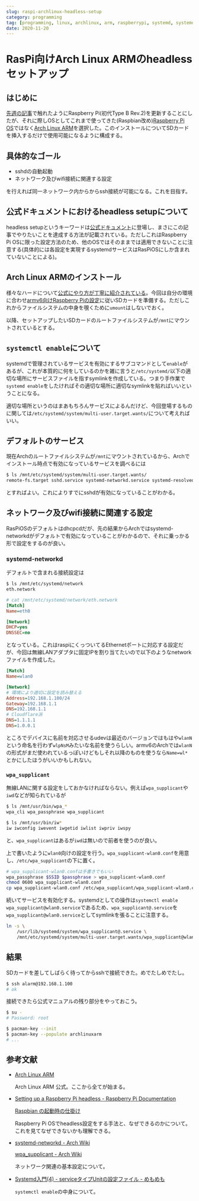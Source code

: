 ```yaml
---
slug: raspi-archlinux-headless-setup
category: programming
tag: [programming, linux, archlinux, arm, raspberrypi, systemd, systemd-networkd, wpa_supplicant]
date: 2020-11-20
---
```


# RasPi向けArch Linux ARMのheadlessセットアップ

## はじめに

[先週の記事](/blog/run-raspi-sd-on-qemu/)で触れたようにRaspberry Pi(初代Type B Rev.2)を更新することにしたが、それに際しOSとしてこれまで使ってきた(Raspbian改め)[Raspberry Pi OS](https://www.raspberrypi.org/software/)ではなく[Arch Linux ARM](https://archlinuxarm.org/)を選択した。このインストールについてSDカードを挿入するだけで使用可能になるように構成する。

## 具体的なゴール

- sshdの自動起動
- ネットワーク及びwifi接続に関連する設定

を行えれば同一ネットワーク内からからssh接続が可能になる。これを目指す。

## 公式ドキュメントにおけるheadless setupについて

headless setupというキーワードは[公式ドキュメント](https://www.raspberrypi.org/documentation/configuration/wireless/headless.md)に登場し、まさにこの記事でやりたいことを達成する方法が記載されている。ただしこれはRaspberry Pi OSに限った設定方法のため、他のOSではそのままでは適用できないことに注意する(具体的には各設定を実現するsystemdサービスはRasPiOSにしか含まれていないことによる)。

## Arch Linux ARMのインストール

様々なハードについて[公式にやり方が丁寧に紹介されている](https://archlinuxarm.org/platforms)。今回は自分の環境に合わせ[armv6向けRaspberry Piの設定](https://archlinuxarm.org/platforms/armv6/raspberry-pi)に従いSDカードを準備する。ただしこれからファイルシステムの中身を覗くために`umount`はしないでおく。

以降、セットアップしたいSDカードのルートファイルシステムが`/mnt`にマウントされているとする。

## `systemctl enable`について

systemdで管理されているサービスを有効にするサブコマンドとして`enable`があるが、これが本質的に何をしているのかを雑に言うと`/etc/systemd/`以下の適切な場所にサービスファイルを指すsymlinkを作成している。つまり手作業で`systemd enable`をしたければその適切な場所に適切なsymlinkを貼ればいいということになる。

適切な場所というのはまあもちろんサービスによるんだけど、今回登場するものに関しては`/etc/systemd/system/multi-user.target.wants/`について考えればいい。

## デフォルトのサービス

現在Archのルートファイルシステムが`/mnt`にマウントされているから、Archでインストール時点で有効になっているサービスを調べるには

```sh
$ ls /mnt/etc/systemd/system/multi-user.target.wants/
remote-fs.target sshd.service systemd-networkd.service systemd-resolved.service
```

とすればよい。これによりすでにsshdが有効になっていることがわかる。

## ネットワーク及びwifi接続に関連する設定

RasPiOSのデフォルトはdhcpcdだが、先の結果からArchではsystemd-networkdがデフォルトで有効になっていることがわかるので、それに乗っかる形で設定をするのが良い。

### systemd-networkd

デフォルトで含まれる接続設定は

```sh
$ ls /mnt/etc/systemd/network
eth.network
```

```ini
# cat /mnt/etc/systemd/network/eth.network
[Match]
Name=eth0

[Network]
DHCP=yes
DNSSEC=no
```

となっている。これはraspiにくっついてるEthernetポートに対応する設定だが、今回は無線LANアダプタに固定IPを割り当てたいので以下のようなnetworkファイルを作成した。

```ini
[Match]
Name=wlan0

[Network]
# 環境により適切に設定を読み替える
Address=192.168.1.100/24
Gateway=192.168.1.1
DNS=192.168.1.1
# Cloudflare派
DNS=1.1.1.1
DNS=1.0.0.1
```

ところでデバイスに名前を対応させるudevは最近のバージョンではもはや`wlanN`という命名を行わず`wlpNsM`みたいな名前を使うらしい。armv6のArchでは`wlanN`の形式がまだ使われているっぽいけどもしそれ以降のものを使うなら`Name=wl*`とかにしたほうがいいかもしれない。

### `wpa_supplicant`

無線LANに関する設定をしておかなければならない。例えば`wpa_supplicant`や`iwd`などが知られているが

```sh
$ ls /mnt/usr/bin/wpa_*
wpa_cli wpa_passphrase wpa_supplicant

$ ls /mnt/usr/bin/iw*
iw iwconfig iwevent iwgetid iwlist iwpriv iwspy
```

と、`wpa_supplicant`はあるが`iwd`は無いので前者を使うのが良い。

上で書いたように`wlan0`向けの設定を行う。`wpa_supplicant-wlan0.conf`を用意し、`/etc/wpa_supplicant`の下に置く。

```sh
# wpa_supplicant-wlan0.confは手書きでもいい
wpa_passphrase $SSID $passphrase > wpa_supplicant-wlan0.conf
chmod 0600 wpa_supplicant-wlan0.conf
cp wpa_supplicant-wlan0.conf /etc/wpa_supplicant/wpa_supplicant-wlan0.conf
```

続いてサービスを有効化する。systemdとしての操作は`systemctl enable wpa_supplicant@wlan0.service`であるため、`wpa_supplicant@.service`を`wpa_supplicant@wlan0.service`としてsymlinkを張ることに注意する。

```sh
ln -s \
    /usr/lib/systemd/system/wpa_supplicant@.service \
    /mnt/etc/systemd/system/multi-user.target.wants/wpa_supplicant@wlan0.service
```

## 結果

SDカードを差してしばらく待ってからsshで接続できた。めでたしめでたし。

```sh
$ ssh alarm@192.168.1.100
# ok
```

接続できたら公式マニュアルの残り部分をやっておこう。

```sh
$ su -
# Password: root

$ pacman-key --init
$ pacman-key --populate archlinuxarm
# ...
```

## 参考文献

- [Arch Linux ARM](https://archlinuxarm.org/)

    Arch Linux ARM 公式。ここから全てが始まる。

- [Setting up a Raspberry Pi headless - Raspberry Pi Documentation](https://www.raspberrypi.org/documentation/configuration/wireless/headless.md)

    [Raspbian の起動時の仕掛け](https://qiita.com/kounoike/items/446bb1d9e0ee9b689c1e)

    Raspberry Pi OSでheadless設定をする手法と、なぜできるのかについて。これを見てなぜできないかも理解できる。

- [systemd-networkd - Arch Wiki](https://wiki.archlinux.jp/index.php/Systemd-networkd)

    [wpa_supplicant - Arch Wiki](https://wiki.archlinux.jp/index.php/Wpa_supplicant)

    ネットワーク関連の基本設定について。

- [Systemd入門(4) - serviceタイプUnitの設定ファイル - めもめも](https://enakai00.hatenablog.com/entry/20130917/1379374797)

    `systemctl enable`の中身について。
